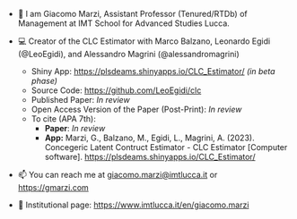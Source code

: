 - 👋 I am Giacomo Marzi, Assistant Professor (Tenured/RTDb) of Management at IMT School for Advanced Studies Lucca. 

- :computer: Creator of the CLC Estimator with Marco Balzano, Leonardo Egidi (@LeoEgidi), and Alessandro Magrini (@alessandromagrini)
  - Shiny App: https://plsdeams.shinyapps.io/CLC_Estimator/ *(in beta phase)*
  - Source Code: https://github.com/LeoEgidi/clc
  - Published Paper: *In review*
  - Open Access Version of the Paper (Post-Print): *In review*
  - To cite (APA 7th):
    - **Paper**: *In review*
    - **App:** Marzi, G., Balzano, M., Egidi, L., Magrini, A. (2023). Concegeric Latent Contruct Estimator - CLC Estimator [Computer software].
      https://plsdeams.shinyapps.io/CLC_Estimator/
   

- 📫 You can reach me at giacomo.marzi@imtlucca.it or https://gmarzi.com

- :briefcase: Institutional page: https://www.imtlucca.it/en/giacomo.marzi

<!---
giacomomarzi/giacomomarzi is a ✨ special ✨ repository because its `README.md` (this file) appears on your GitHub profile.
You can click the Preview link to take a look at your changes.
--->
